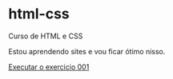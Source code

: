 # html-css
 Curso de HTML e CSS

Estou aprendendo sites e vou ficar ótimo nisso.

<a href="https://github.com/ErickGLBR/html-css/blob/main/exercicios/ex001/index.html">Executar o exercicio 001 </a>